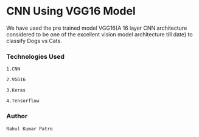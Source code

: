 # CNN Using VGG16 Model

We have used the pre trained model VGG16(A 16 layer CNN architecture considered to be one of the excellent vision model architecture till date) to classify Dogs vs Cats.


### Technologies Used
```
1.CNN

2.VGG16

3.Keras

4.Tensorflow
```


### Author 
```
Rahul Kumar Patro
```



